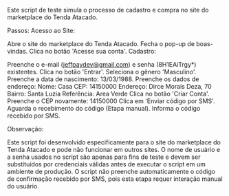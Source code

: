 Este script de teste simula o processo de cadastro e compra no site do marketplace do Tenda Atacado.

Passos:
Acesso ao Site:

Abre o site do marketplace do Tenda Atacado.
Fecha o pop-up de boas-vindas.
Clica no botão 'Acesse sua conta'.
Cadastro:

Preenche o e-mail (jeffpaydev@gmail.com) e senha (8H1EAiTrgy*) existentes.
Clica no botão 'Entrar'.
Seleciona o gênero 'Masculino'.
Preenche a data de nascimento: 13/03/1988.
Preenche os dados de endereço:
Nome: Casa
CEP: 14150000
Endereço: Dirce Morais Deza, 70
Bairro: Santa Luzia
Referência: Area Verde
Clica no botão 'Criar Conta'.
Preenche o CEP novamente: 14150000
Clica em 'Enviar código por SMS'.
Aguarda o recebimento do código (Etapa manual).
Informa o código recebido por SMS.

Observação:

Este script foi desenvolvido especificamente para o site do marketplace do Tenda Atacado e pode não funcionar em outros sites.
O nome de usuário e a senha usados no script são apenas para fins de teste e devem ser substituídos por credenciais válidas antes de executar o script em um ambiente de produção.
O script não preenche automaticamente o código de confirmação recebido por SMS, pois esta etapa requer interação manual do usuário.
